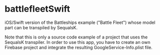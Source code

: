 # battlefleetSwift
iOS/Swift version of the Battleships example ("Battle Fleet") whose model part can be transpiled by SequalsK.

Note that this is only a source code example of a project that uses the SequalsK transpiler. In order to use this app, you have to create an own Firebase project and integrate the resulting GoogleService-Info.plist file.
